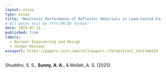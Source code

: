 ```yaml
---
layout: essay
type: essay
title: "Neutronic Performance of Reflector Materials in Lead-Cooled Fast Reactor"
# All dates must be YYYY-MM-DD format!
date: 2025-07-11
published: true
labels:
  - Nuclear Engineering and Design
  - (Under Review)
essayurl: https://papers.ssrn.com/sol3/papers.cfm?abstract_id=5348419
---
```


Shuddho, S. S., **Sunny, A. A.**, & Mollah, A. S. (2025)

